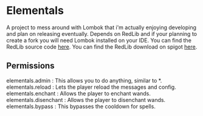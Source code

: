 # Elementals
A project to mess around with Lombok that i'm actually enjoying developing and plan on releasing eventually. 
Depends on RedLib and if your planning to create a fork you will need Lombok installed on your IDE.
You can find the RedLib source code [here](https://www.github.com/Redempt/RedLib). 
You can find the RedLib download on spigot [here](https://www.spigotmc.org/resources/redlib.78713/).  

## Permissions
elementals.admin : This allows you to do anything, similar to *.  
elementals.reload : Lets the player reload the messages and config.  
elementals.enchant : Allows the player to enchant wands.  
elementals.disenchant : Allows the player to disenchant wands.  
elementals.bypass : This bypasses the cooldown for spells.